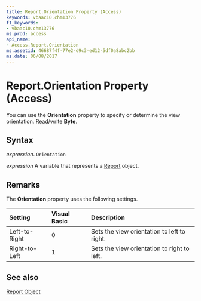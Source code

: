 ```yaml
---
title: Report.Orientation Property (Access)
keywords: vbaac10.chm13776
f1_keywords:
- vbaac10.chm13776
ms.prod: access
api_name:
- Access.Report.Orientation
ms.assetid: 46687f4f-77e2-d9c3-ed12-5df0a8abc2bb
ms.date: 06/08/2017
---
```



# Report.Orientation Property (Access)

You can use the  **Orientation** property to specify or determine the view orientation. Read/write **Byte**.


## Syntax

 _expression_. `Orientation`

 _expression_ A variable that represents a [Report](Access.Report.md) object.


## Remarks

The  **Orientation** property uses the following settings.



|**Setting**|**Visual Basic**|**Description**|
|:-----|:-----|:-----|
|Left-to-Right|0|Sets the view orientation to left to right.|
|Right-to-Left|1|Sets the view orientation to right to left.|

## See also


[Report Object](Access.Report.md)

